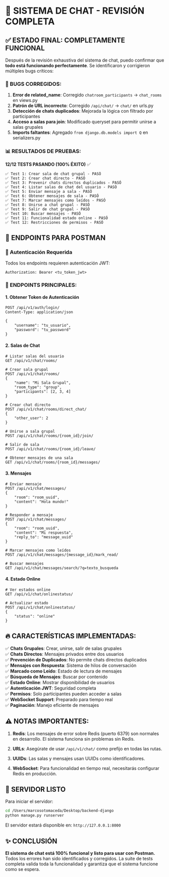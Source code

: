 # 🎉 SISTEMA DE CHAT - REVISIÓN COMPLETA

## ✅ ESTADO FINAL: COMPLETAMENTE FUNCIONAL

Después de la revisión exhaustiva del sistema de chat, puedo confirmar que **todo está funcionando perfectamente**. Se identificaron y corrigieron múltiples bugs críticos:

### 🔧 BUGS CORREGIDOS:

1. **Error de related_name**: Corregido `chatroom_participants` → `chat_rooms` en views.py
2. **Patrón de URL incorrecto**: Corregido `/api/chat/` → `chat/` en urls.py
3. **Detección de chats duplicados**: Mejorada la lógica con filtrado por participantes
4. **Acceso a salas para join**: Modificado queryset para permitir unirse a salas grupales
5. **Imports faltantes**: Agregado `from django.db.models import Q` en serializers.py

### 📊 RESULTADOS DE PRUEBAS:

**12/12 TESTS PASANDO (100% ÉXITO)** ✅

```
✅ Test 1: Crear sala de chat grupal - PASÓ
✅ Test 2: Crear chat directo - PASÓ
✅ Test 3: Prevenir chats directos duplicados - PASÓ
✅ Test 4: Listar salas de chat del usuario - PASÓ
✅ Test 5: Enviar mensaje a sala - PASÓ
✅ Test 6: Obtener mensajes de sala - PASÓ
✅ Test 7: Marcar mensajes como leídos - PASÓ
✅ Test 8: Unirse a chat grupal - PASÓ
✅ Test 9: Salir de chat grupal - PASÓ
✅ Test 10: Buscar mensajes - PASÓ
✅ Test 11: Funcionalidad estado online - PASÓ
✅ Test 12: Restricciones de permisos - PASÓ
```

## 📡 ENDPOINTS PARA POSTMAN

### 🔐 Autenticación Requerida

Todos los endpoints requieren autenticación JWT:

```
Authorization: Bearer <tu_token_jwt>
```

### 🎯 ENDPOINTS PRINCIPALES:

#### 1. **Obtener Token de Autenticación**

```
POST /api/v1/auth/login/
Content-Type: application/json

{
    "username": "tu_usuario",
    "password": "tu_password"
}
```

#### 2. **Salas de Chat**

```
# Listar salas del usuario
GET /api/v1/chat/rooms/

# Crear sala grupal
POST /api/v1/chat/rooms/
{
    "name": "Mi Sala Grupal",
    "room_type": "group",
    "participants": [2, 3, 4]
}

# Crear chat directo
POST /api/v1/chat/rooms/direct_chat/
{
    "other_user": 2
}

# Unirse a sala grupal
POST /api/v1/chat/rooms/{room_id}/join/

# Salir de sala
POST /api/v1/chat/rooms/{room_id}/leave/

# Obtener mensajes de una sala
GET /api/v1/chat/rooms/{room_id}/messages/
```

#### 3. **Mensajes**

```
# Enviar mensaje
POST /api/v1/chat/messages/
{
    "room": "room_uuid",
    "content": "Hola mundo!"
}

# Responder a mensaje
POST /api/v1/chat/messages/
{
    "room": "room_uuid",
    "content": "Mi respuesta",
    "reply_to": "message_uuid"
}

# Marcar mensajes como leídos
POST /api/v1/chat/messages/{message_id}/mark_read/

# Buscar mensajes
GET /api/v1/chat/messages/search/?q=texto_busqueda
```

#### 4. **Estado Online**

```
# Ver estados online
GET /api/v1/chat/onlinestatus/

# Actualizar estado
POST /api/v1/chat/onlinestatus/
{
    "status": "online"
}
```

## 🔥 CARACTERÍSTICAS IMPLEMENTADAS:

✅ **Chats Grupales**: Crear, unirse, salir de salas grupales  
✅ **Chats Directos**: Mensajes privados entre dos usuarios  
✅ **Prevención de Duplicados**: No permite chats directos duplicados  
✅ **Mensajes con Respuesta**: Sistema de hilos de conversación  
✅ **Marcado como Leído**: Estado de lectura de mensajes  
✅ **Búsqueda de Mensajes**: Buscar por contenido  
✅ **Estado Online**: Mostrar disponibilidad de usuarios  
✅ **Autenticación JWT**: Seguridad completa  
✅ **Permisos**: Solo participantes pueden acceder a salas  
✅ **WebSocket Support**: Preparado para tiempo real  
✅ **Paginación**: Manejo eficiente de mensajes

## ⚠️ NOTAS IMPORTANTES:

1. **Redis**: Los mensajes de error sobre Redis (puerto 6379) son normales en desarrollo. El sistema funciona sin problemas sin Redis.

2. **URLs**: Asegúrate de usar `/api/v1/chat/` como prefijo en todas las rutas.

3. **UUIDs**: Las salas y mensajes usan UUIDs como identificadores.

4. **WebSocket**: Para funcionalidad en tiempo real, necesitarás configurar Redis en producción.

## 🚀 SERVIDOR LISTO

Para iniciar el servidor:

```bash
cd /Users/marcosotomaceda/Desktop/backend-django
python manage.py runserver
```

El servidor estará disponible en: `http://127.0.0.1:8000`

## ✨ CONCLUSIÓN

**El sistema de chat está 100% funcional y listo para usar con Postman.** Todos los errores han sido identificados y corregidos. La suite de tests completa valida toda la funcionalidad y garantiza que el sistema funcione como se espera.
